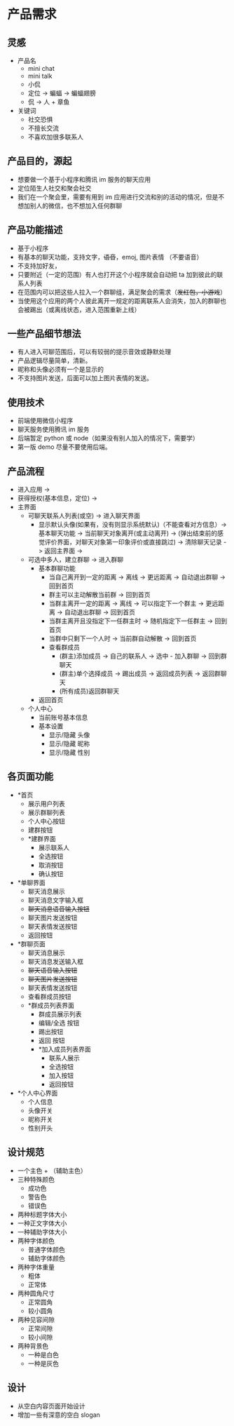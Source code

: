 # 产品需求

## 灵感
- 产品名
    - mini chat
    - mini talk
    - 小侃
    - 定位 -> 蝙蝠 -> 蝙蝠翅膀
    - 侃 -> 人 + 章鱼
- 关键词
    - 社交恐惧
    - 不擅长交流
    - 不喜欢加很多联系人

## 产品目的，源起

- 想要做一个基于小程序和腾讯 im 服务的聊天应用
- 定位陌生人社交和聚会社交
- 我们在一个聚会里，需要有用到 im 应用进行交流和别的活动的情况，但是不想加别人的微信，也不想加入任何群聊

## 产品功能描述

- 基于小程序
- 有基本的聊天功能，支持文字，~~语音~~，emoj, 图片表情 （不要语音）
- 不支持加好友，
- 只要附近（一定的范围）有人也打开这个小程序就会自动把 ta 加到彼此的联系人列表
- 在范围内可以把这些人拉入一个群聊组，满足聚会的需求（~~发红包，小游戏~~）
- 当使用这个应用的两个人彼此离开一规定的距离联系人会消失，加入的群聊也会被踢出（或离线状态，进入范围重新上线）

## 一些产品细节想法

- 有人进入可聊范围后，可以有较弱的提示音效或静默处理
- 产品逻辑尽量简单，清新。
- 昵称和头像必须有一个是显示的
- 不支持图片发送，后面可以加上图片表情的发送。

## 使用技术

- 前端使用微信小程序
- 聊天服务使用腾讯 im 服务
- 后端暂定 python 或 node（如果没有别人加入的情况下，需要学）
- 第一版 demo 尽量不要使用后端。

## 产品流程

- 进入应用 ->
- 获得授权(基本信息，定位) -> 
- 主界面
    - 可聊天联系人列表(或空) -> 进入聊天界面
        - 显示默认头像(如果有，没有则显示系统默认)（不能查看对方信息）-> 基本聊天功能 -> 当前聊天对象离开(或主动离开) -> (弹出结束前的感觉评价界面，对聊天对象第一印象评价或直接跳过) -> 清除聊天记录 -> 返回主界面 ->
    - 可选中多人，建立群聊 -> 进入群聊
        - 基本群聊功能
            - 当自己离开到一定的距离 -> 离线 -> 更远距离 -> 自动退出群聊 -> 回到首页
            - 群主可以主动解散当前群 -> 回到首页
            - 当群主离开一定的距离 -> 离线 -> 可以指定下一个群主 -> 更远距离 -> 自动退出群聊 -> 回到首页
            - 当群主离开且没指定下一任群主时 -> 随机指定下一任群主 -> 回到首页
            - 当群中只剩下一个人时 -> 当前群自动解散 -> 回到首页
            - 查看群成员
                - (群主)添加成员 -> 自己的联系人 -> 选中 - 加入群聊 -> 回到群聊天
                - (群主)单个选择成员 -> 踢出成员 -> 返回成员列表 -> 返回群聊天
                - (所有成员)返回群聊天
        - 返回首页
    - 个人中心
        - 当前账号基本信息
        - 基本设置
            - 显示/隐藏 头像
            - 显示/隐藏 昵称
            - 显示/隐藏 性别

## 各页面功能  

- *首页
    - 展示用户列表
    - 展示群聊列表
    - 个人中心按钮
    - 建群按钮
    - *建群界面
        - 展示联系人
        - 全选按钮
        - 取消按钮
        - 确认按钮
- *单聊界面
    - 聊天消息展示
    - 聊天消息文字输入框
    - ~~聊天消息语音输入按钮~~
    - 聊天图片发送按钮
    - 聊天表情发送按钮
    - 返回按钮
- *群聊页面
    - 聊天消息展示
    - 聊天消息发送输入框
    - ~~聊天语音输入按钮~~
    - ~~聊天图片发送按钮~~
    - 聊天表情发送按钮
    - 查看群成员按钮
    - *群成员列表界面
        - 群成员展示列表
        - 编辑/全选 按钮
        - 踢出按钮
        - 返回 按钮
        - *加入成员列表界面
            - 联系人展示
            - 全选按钮
            - 加入按钮
            - 返回按钮
- *个人中心界面
    - 个人信息
    - 头像开关
    - 昵称开关
    - 性别开头

## 设计规范
- 一个主色 + （辅助主色）
- 三种特殊颜色
    - 成功色
    - 警告色
    - 错误色
- 两种标题字体大小
- 一种正文字体大小
- 一种辅助字体大小
- 两种字体颜色
    - 普通字体颜色
    - 辅助字体颜色
- 两种字体重量
    - 粗体
    - 正常体
- 两种圆角尺寸
    - 正常圆角
    - 较小圆角
- 两种见容间隙
    - 正常间隙
    - 较小间隙
- 两种背景色
    - 一种是白色
    - 一种是灰色

## 设计
- 从空白内容页面开始设计
- 增加一些有深意的空白 slogan




